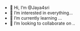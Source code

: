 - 👋 Hi, I’m @Jaya4sri
- 👀 I’m interested in everything...
- 🌱 I’m currently learning ...
- 💞️ I’m looking to collaborate on ..

<!---
Jaya4sri/Jaya4sri is a ✨ special ✨ repository because its `README.md` (this file) appears on your GitHub profile.
You can click the Preview link to take a look at your changes.
--->
